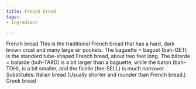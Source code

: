 ```yaml
---
title: French bread
tags:
- ingredient

---
```

French bread This is the traditional French bread that has a hard, dark brown crust and many large air pockets. The baguette = baguet (bah-GET) is the standard tube-shaped French bread, about two feet long. The bâtarde = batarde (buh-TARD) is a bit larger than a baguette, while the baton (bah-TOH), is a bit smaller, and the ficelle (fee-SELL) is much narrower. Substitutes: Italian bread (Usually shorter and rounder than French bread.) Greek bread
